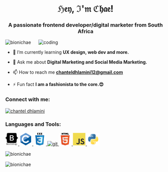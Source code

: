 <h1 align="center">ℌ𝔢𝔶, ℑ'𝔪 ℭ𝔥𝔞𝔢!</h1>
<h3 align="center">A passionate frontend developer/digital marketer from South Africa</h3>
<img align="right" alt="coding" width="400" src="https://i.pinimg.com/originals/f0/f0/d9/f0f0d932d6e39c7af5aa305cbd8da735.gif"

<p align="left"> <img src="https://komarev.com/ghpvc/?username=bionichae&label=Profile%20views&color=0e75b6&style=flat" alt="bionichae" /> </p>

- 🌱 I’m currently learning **UX design, web dev and more.**

- 💬 Ask me about **Digital Marketing and Social Media Marketing.**

- 📫 How to reach me **chanteldhlamini12@gmail.com**

- ⚡ Fun fact **I am a fashionista to the core.😍**

<h3 align="left">Connect with me:</h3>
<p align="left">
<a href="https://linkedin.com/in/chantel dhlamini" target="blank"><img align="center" src="https://raw.githubusercontent.com/rahuldkjain/github-profile-readme-generator/master/src/images/icons/Social/linked-in-alt.svg" alt="chantel dhlamini" height="30" width="40" /></a>
</p>

<h3 align="left">Languages and Tools:</h3>
<p align="left"> <a href="https://getbootstrap.com" target="_blank" rel="noreferrer"> <img src="https://raw.githubusercontent.com/devicons/devicon/master/icons/bootstrap/bootstrap-plain-wordmark.svg" alt="bootstrap" width="40" height="40"/> </a> <a href="https://www.cprogramming.com/" target="_blank" rel="noreferrer"> <img src="https://raw.githubusercontent.com/devicons/devicon/master/icons/c/c-original.svg" alt="c" width="40" height="40"/> </a> <a href="https://www.w3schools.com/css/" target="_blank" rel="noreferrer"> <img src="https://raw.githubusercontent.com/devicons/devicon/master/icons/css3/css3-original-wordmark.svg" alt="css3" width="40" height="40"/> </a> <a href="https://git-scm.com/" target="_blank" rel="noreferrer"> <img src="https://www.vectorlogo.zone/logos/git-scm/git-scm-icon.svg" alt="git" width="40" height="40"/> </a> <a href="https://www.w3.org/html/" target="_blank" rel="noreferrer"> <img src="https://raw.githubusercontent.com/devicons/devicon/master/icons/html5/html5-original-wordmark.svg" alt="html5" width="40" height="40"/> </a> <a href="https://developer.mozilla.org/en-US/docs/Web/JavaScript" target="_blank" rel="noreferrer"> <img src="https://raw.githubusercontent.com/devicons/devicon/master/icons/javascript/javascript-original.svg" alt="javascript" width="40" height="40"/> </a> <a href="https://www.python.org" target="_blank" rel="noreferrer"> <img src="https://raw.githubusercontent.com/devicons/devicon/master/icons/python/python-original.svg" alt="python" width="40" height="40"/> </a> </p>

<p><img align="center" src="https://github-readme-stats.vercel.app/api/top-langs?username=bionichae&show_icons=true&locale=en&layout=compact" alt="bionichae" /></p>

<p><img align="center" src="https://github-readme-streak-stats.herokuapp.com/?user=bionichae&" alt="bionichae" /></p>
